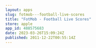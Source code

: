 ```yaml
---
layout: apps
slug: fotmob---football-live-scores
title: "FotMob - Football Live Scores"
store: apple
app_id: 488575683
date: 2023-03-26T15:09:24Z
published: 2011-12-22T00:55:14Z
---
```

